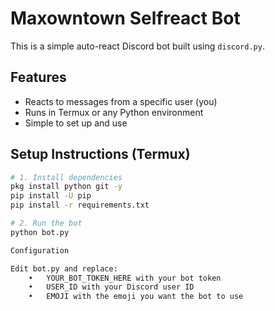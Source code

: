 # Maxowntown Selfreact Bot

This is a simple auto-react Discord bot built using `discord.py`.

## Features

- Reacts to messages from a specific user (you)
- Runs in Termux or any Python environment
- Simple to set up and use

## Setup Instructions (Termux)

```bash
# 1. Install dependencies
pkg install python git -y
pip install -U pip
pip install -r requirements.txt

# 2. Run the bot
python bot.py

Configuration

Edit bot.py and replace:
	•	YOUR_BOT_TOKEN_HERE with your bot token
	•	USER_ID with your Discord user ID
	•	EMOJI with the emoji you want the bot to use
